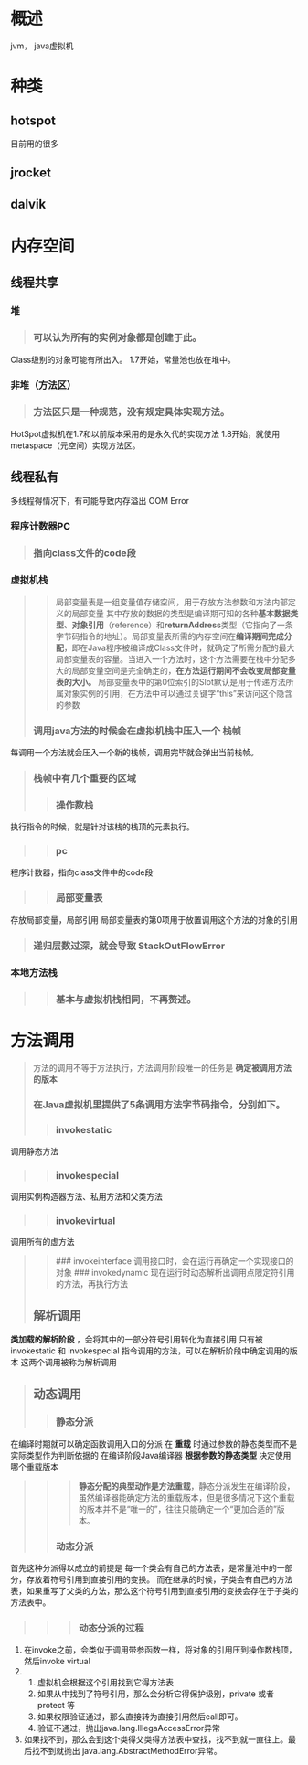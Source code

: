 # 概述
jvm， java虚拟机

# 种类
## hotspot
目前用的很多
## jrocket
## dalvik

# 内存空间
## 线程共享
### 堆
> ### 可以认为所有的实例对象都是创建于此。
Class级别的对象可能有所出入。
1.7开始，常量池也放在堆中。

### 非堆（方法区）
> ### 方法区只是一种规范，没有规定具体实现方法。
HotSpot虚拟机在1.7和以前版本采用的是永久代的实现方法
1.8开始，就使用metaspace（元空间）实现方法区。


## 线程私有
多线程得情况下，有可能导致内存溢出 OOM Error


### 程序计数器PC
> ### 指向class文件的code段

### 虚拟机栈
>>局部变量表是一组变量值存储空间，用于存放方法参数和方法内部定义的局部变量
其中存放的数据的类型是编译期可知的各种**基本数据类型**、**对象引用**（reference）和**returnAddress**类型（它指向了一条字节码指令的地址）。局部变量表所需的内存空间在**编译期间完成分配**，即在Java程序被编译成Class文件时，就确定了所需分配的最大局部变量表的容量。当进入一个方法时，这个方法需要在栈中分配多大的局部变量空间是完全确定的，**在方法运行期间不会改变局部变量表的大小。**
局部变量表中的第0位索引的Slot默认是用于传递方法所属对象实例的引用，在方法中可以通过关键字“this”来访问这个隐含的参数
> ### 调用java方法的时候会在虚拟机栈中压入一个  **栈帧**
每调用一个方法就会压入一个新的栈帧，调用完毕就会弹出当前栈帧。
> ### 栈帧中有几个重要的区域
>> ### 操作数栈
执行指令的时候，就是针对该栈的栈顶的元素执行。
>> ### pc
程序计数器，指向class文件中的code段
>> ### 局部变量表
存放局部变量，局部引用
局部变量表的第0项用于放置调用这个方法的对象的引用
> ### 递归层数过深，就会导致 StackOutFlowError

### 本地方法栈
>> ### 基本与虚拟机栈相同，不再赘述。


# 方法调用
> 方法的调用不等于方法执行，方法调用阶段唯一的任务是 **确定被调用方法的版本**
> ### 在Java虚拟机里提供了5条调用方法字节码指令，分别如下。
>> ### invokestatic
调用静态方法
>> ### invokespecial
调用实例构造器<init>方法、私用方法和父类方法
>> ### invokevirtual
调用所有的虚方法
>> ### invokeinterface
调用接口时，会在运行再确定一个实现接口的对象
>> ### invokedynamic
现在运行时动态解析出调用点限定符引用的方法，再执行方法
>## 解析调用
**类加载的解析阶段** ，会将其中的一部分符号引用转化为直接引用
只有被 invokestatic 和 invokespecial 指令调用的方法，可以在解析阶段中确定调用的版本
这两个调用被称为解析调用
>## 动态调用
>> ### 静态分派
在编译时期就可以确定函数调用入口的分派
在 **重载** 时通过参数的静态类型而不是实际类型作为判断依据的
在编译阶段Java编译器 **根据参数的静态类型** 决定使用哪个重载版本
>>> **静态分配的典型动作是方法重载**，静态分派发生在编译阶段，虽然编译器能确定方法的重载版本，但是很多情况下这个重载的版本并不是“唯一的”，往往只能确定一个“更加合适的”版本。
>> ### 动态分派
首先这种分派得以成立的前提是
每一个类会有自己的方法表，是常量池中的一部分，存放着符号引用到直接引用的变换。
而在继承的时候，子类会有自己的方法表，如果重写了父类的方法，那么这个符号引用到直接引用的变换会存在于子类的方法表中。
>>> ### 动态分派的过程
1. 在invoke之前，会类似于调用带参函数一样，将对象的引用压到操作数栈顶，然后invoke virtual
2.  1. 虚拟机会根据这个引用找到它得方法表
    2. 如果从中找到了符号引用，那么会分析它得保护级别，private 或者 protect 等
    3. 如果权限验证通过，那么直接转为直接引用然后call即可。
    4. 验证不通过，抛出java.lang.IllegaAccessError异常
3. 如果找不到，那么会到这个类得父类得方法表中查找，找不到就一直往上。最后找不到就抛出 java.lang.AbstractMethodError异常。
